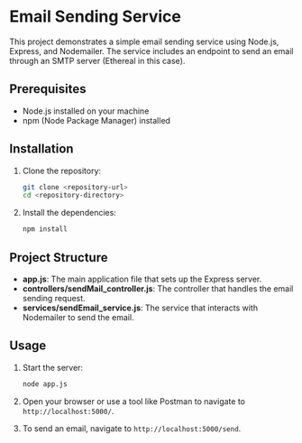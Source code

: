 # Email Sending Service

This project demonstrates a simple email sending service using Node.js, Express, and Nodemailer. The service includes an endpoint to send an email through an SMTP server (Ethereal in this case).

## Prerequisites

- Node.js installed on your machine
- npm (Node Package Manager) installed

## Installation

1. Clone the repository:

   ```bash
   git clone <repository-url>
   cd <repository-directory>
   ```

2. Install the dependencies:

   ```bash
   npm install
   ```

## Project Structure

- **app.js**: The main application file that sets up the Express server.
- **controllers/sendMail_controller.js**: The controller that handles the email sending request.
- **services/sendEmail_service.js**: The service that interacts with Nodemailer to send the email.

## Usage

1. Start the server:

   ```bash
   node app.js
   ```

2. Open your browser or use a tool like Postman to navigate to `http://localhost:5000/`.

3. To send an email, navigate to `http://localhost:5000/send`.
